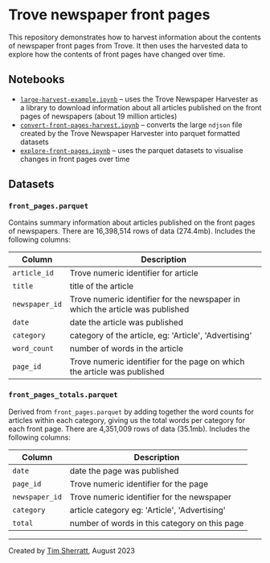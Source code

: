 # Trove newspaper front pages

This repository demonstrates how to harvest information about the contents of newspaper front pages from Trove. It then uses the harvested data to explore how the contents of front pages have changed over time.

## Notebooks

- [`large-harvest-example.ipynb`](large-harvest-example.ipynb) – uses the Trove Newspaper Harvester as a library to download information about all articles published on the front pages of newspapers (about 19 million articles)
- [`convert-front-pages-harvest.ipynb`](convert-front-pages-harvest.ipynb) – converts the large `ndjson` file created by the Trove Newspaper Harvester into parquet formatted datasets
- [`explore-front-pages.ipynb`](explore-front-pages.ipynb) – uses the parquet datasets to visualise changes in front pages over time

## Datasets

### `front_pages.parquet`

Contains summary information about articles published on the front pages of newspapers. There are 16,398,514 rows of data (274.4mb). Includes the following columns:

| Column | Description |
|--------|-------------|
`article_id`| Trove numeric identifier for article|
`title` | title of the article
`newspaper_id` | Trove numeric identifier for the newspaper in which the article was published
`date` | date the article was published
`category` | category of the article, eg: 'Article', 'Advertising'
`word_count` | number of words in the article
`page_id` | Trove numeric identifier for the page on which the article was published

### `front_pages_totals.parquet`

Derived from `front_pages.parquet` by adding together the word counts for articles within each category, giving us the total words per category for each front page. There are 4,351,009 rows of data (35.1mb). Includes the following columns:

| Column | Description |
|--------|-------------|
`date` | date the page was published
`page_id` | Trove numeric identifier for the page
`newspaper_id` | Trove numeric identifier for the newspaper 
`category` | article category eg: 'Article', 'Advertising'
`total` | number of words in this category on this page

----

Created by [Tim Sherratt](https://timsherratt.org), August 2023


